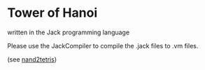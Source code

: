 # Tower of Hanoi

written in the Jack programming language

Please use the JackCompiler to compile the .jack files to .vm files.

(see [nand2tetris]("nand2tetris.org"))
